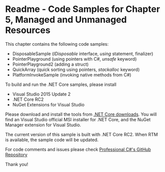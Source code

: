 # Readme - Code Samples for Chapter 5, Managed and Unmanaged ResourcesThis chapter contains the following code samples:* DisposableSample (*IDisposable* interface, *using* statement, finalizer)* PointerPlayground (using pointers with C#, *unsafe* keyword)* PointerPlayground2 (adding a struct)* QuickArray (quick sorting using pointers, *stackalloc* keyword)* PlatformInvokeSample (invoking native methods from C#)To build and run the .NET Core samples, please install* Visual Studio 2015 Update 2* .NET Core RC2* NuGet Extensions for Visual StudioPlease download and install the tools from [.NET Core downloads](https://www.microsoft.com/net/core#windows). You will find an Visual Studio official MSI installer for .NET Core, and the NuGet Manager extension for Visual Studio. The current version of this sample is built with .NET Core RC2. When RTM is available, the sample code will be updated.For code comments and issues please check [Professional C#'s GitHub Repository](https://github.com/ProfessionalCSharp/ProfessionalCSharp6)Thank you!